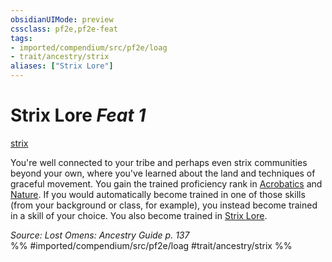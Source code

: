 ```yaml
---
obsidianUIMode: preview
cssclass: pf2e,pf2e-feat
tags:
- imported/compendium/src/pf2e/loag
- trait/ancestry/strix
aliases: ["Strix Lore"]
---
```

# Strix Lore  *Feat 1*  
[strix](strix-loag.md)  


You're well connected to your tribe and perhaps even strix communities beyond your own, where you've learned about the land and techniques of graceful movement. You gain the trained proficiency rank in [Acrobatics](../skills.md#Acrobatics) and [Nature](../skills.md#Nature). If you would automatically become trained in one of those skills (from your background or class, for example), you instead become trained in a skill of your choice. You also become trained in [Strix Lore](../skills.md#Lore).

*Source: Lost Omens: Ancestry Guide p. 137*  
%% #imported/compendium/src/pf2e/loag #trait/ancestry/strix %%